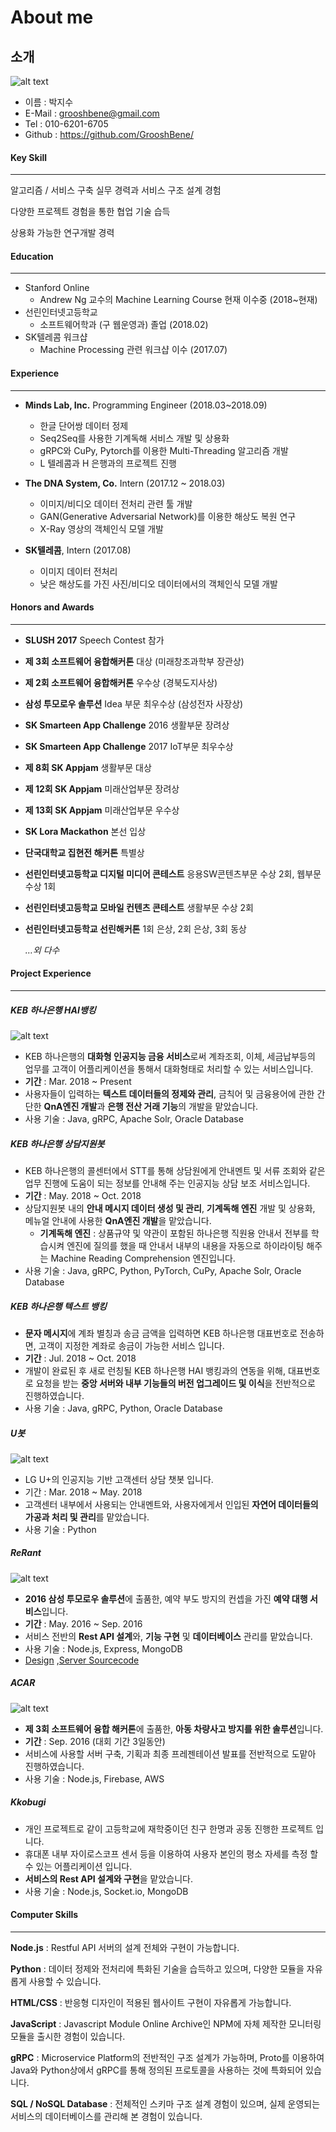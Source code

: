 # About me

## 소개

![alt text](https://github.com/GrooshBene/CV_Repository/blob/master/img/aboutme_profile.jpg)

- 이름 : 박지수
- E-Mail : grooshbene@gmail.com
- Tel : 010-6201-6705
- Github : https://github.com/GrooshBene/

#### Key Skill

------

알고리즘 / 서비스 구축 실무 경력과 서비스 구조 설계 경험

다양한 프로젝트 경험을 통한 협업 기술 습득

상용화 가능한 연구개발 경력

#### Education

------

- Stanford Online
  - Andrew Ng 교수의 Machine Learning Course 현재 이수중 (2018~현재)
- 선린인터넷고등학교
  - 소프트웨어학과 (구 웹운영과) 졸업 (2018.02)
- SK텔레콤 워크샵
  - Machine Processing 관련 워크샵 이수 (2017.07)

#### Experience

------

- **Minds Lab, Inc.** Programming Engineer (2018.03~2018.09)
  - 한글 단어쌍 데이터 정제
  - Seq2Seq를 사용한 기계독해 서비스 개발 및 상용화
  - gRPC와 CuPy, Pytorch를 이용한 Multi-Threading 알고리즘 개발
  - L 텔레콤과 H 은행과의 프로젝트 진행

- **The DNA System, Co.** Intern (2017.12 ~ 2018.03)
  - 이미지/비디오 데이터 전처리 관련 툴 개발
  - GAN(Generative Adversarial Network)를 이용한 해상도 복원 연구
  - X-Ray 영상의 객체인식 모델 개발
- **SK텔레콤**, Intern (2017.08)
  - 이미지 데이터 전처리
  - 낮은 해상도를 가진 사진/비디오 데이터에서의 객체인식 모델 개발

#### Honors and Awards

------

- **SLUSH 2017** Speech Contest 참가

- **제 3회 소프트웨어 융합해커톤** 대상 (미래창조과학부 장관상)

- **제 2회 소프트웨어 융합해커톤** 우수상 (경북도지사상)

- **삼성 투모로우 솔루션** Idea 부문 최우수상 (삼성전자 사장상)

- **SK Smarteen App Challenge** 2016 생활부문 장려상

- **SK Smarteen App Challenge** 2017 IoT부문 최우수상

- **제 8회 SK Appjam** 생활부문 대상

- **제 12회 SK Appjam** 미래산업부문 장려상

- **제 13회 SK Appjam** 미래산업부문 우수상

- **SK Lora Mackathon** 본선 입상

- **단국대학교 집현전 해커톤** 특별상

- **선린인터넷고등학교 디지털 미디어 콘테스트** 응용SW콘텐츠부문 수상 2회, 웹부문 수상 1회

- **선린인터넷고등학교 모바일 컨텐츠 콘테스트** 생활부문 수상 2회

- **선린인터넷고등학교 선린해커톤** 1회 은상, 2회 은상, 3회 동상

  *…외 다수*

#### Project Experience

------

##### KEB 하나은행 HAI뱅킹

![alt text](https://github.com/GrooshBene/CV_Repository/blob/master/img/haibank.png)

- KEB 하나은행의 **대화형 인공지능 금융 서비스**로써 계좌조회, 이체, 세금납부등의 업무를 고객이 어플리케이션을 통해서 대화형태로 처리할 수 있는 서비스입니다.
- **기간** : Mar. 2018 ~ Present
- 사용자들이 입력하는 **텍스트 데이터들의 정제와 관리**, 금칙어 및 금융용어에 관한 간단한 **QnA엔진 개발**과 **은행 전산 거래 기능**의 개발을 맡았습니다.
- 사용 기술 : Java, gRPC, Apache Solr, Oracle Database

##### KEB 하나은행 상담지원봇

* KEB 하나은행의 콜센터에서 STT를 통해 상담원에게 안내멘트 및 서류 조회와 같은 업무 진행에 도움이 되는 정보를 안내해 주는 인공지능 상담 보조 서비스입니다.
* **기간** : May. 2018 ~ Oct. 2018
* 상담지원봇 내의 **안내 메시지 데이터 생성 및 관리**, **기계독해 엔진** 개발 및 상용화, 메뉴얼 안내에 사용한 **QnA엔진 개발**을 맡았습니다.
  * **기계독해 엔진** : 상품규약 및 약관이 포함된 하나은행 직원용 안내서 전부를 학습시켜 엔진에 질의를 했을 때 안내서 내부의 내용을 자동으로 하이라이팅 해주는 Machine Reading Comprehension 엔진입니다.
* 사용 기술 : Java, gRPC, Python, PyTorch, CuPy, Apache Solr, Oracle Database

##### KEB 하나은행 텍스트 뱅킹

- **문자 메시지**에 계좌 별칭과 송금 금액을 입력하면 KEB 하나은행 대표번호로 전송하면, 고객이 지정한 계좌로 송금이 가능한 서비스 입니다.
- **기간** : Jul. 2018 ~ Oct. 2018
- 개발이 완료된 후 새로 런칭될 KEB 하나은행 HAI 뱅킹과의 연동을 위해, 대표번호로 요청을 받는 **중앙 서버와 내부 기능들의 버전 업그레이드 및 이식**을 전반적으로 진행하였습니다.
- 사용 기술 : Java, gRPC, Python, Oracle Database

##### U봇

![alt text](https://github.com/GrooshBene/CV_Repository/blob/master/img/ubot.png)

* LG U+의 인공지능 기반 고객센터 상담 챗봇 입니다.
* 기간 : Mar. 2018 ~ May. 2018
* 고객센터 내부에서 사용되는 안내멘트와, 사용자에게서 인입된 **자연어 데이터들의 가공과 처리 및 관리**를 맡았습니다.
* 사용 기술 : Python

##### ReRant

![alt text](https://github.com/GrooshBene/CV_Repository/blob/master/img/rerant.png)

* **2016 삼성 투모로우 솔루션**에 출품한, 예약 부도 방지의 컨셉을 가진 **예약 대행 서비스**입니다.
* **기간** : May. 2016 ~ Sep. 2016
* 서비스 전반의 **Rest API 설계**와, **기능 구현** 및 **데이터베이스** 관리를 맡았습니다.
* 사용 기술 : Node.js, Express, MongoDB
* [Design](https://github.com/GoodReserve/GoodReserve-Design) ,[Server Sourcecode](https://github.com/GoodReserve/GoodReserve_Backend)

##### ACAR

![alt text](https://github.com/GrooshBene/CV_Repository/blob/master/img/acar.png)

* **제 3회 소프트웨어 융합 해커톤**에 출품한, **아동 차량사고 방지를 위한 솔루션**입니다.
* **기간** : Sep. 2016 (대회 기간 3일동안)
* 서비스에 사용할 서버 구축, 기획과 최종 프레젠테이션 발표를 전반적으로 도맡아 진행하였습니다.
* 사용 기술 : Node.js, Firebase, AWS

##### Kkobugi

- 개인 프로젝트로 같이 고등학교에 재학중이던 친구 한명과 공동 진행한 프로젝트 입니다.
- 휴대폰 내부 자이로스코프 센서 등을 이용하여 사용자 본인의 평소 자세를 측정 할 수 있는 어플리케이션 입니다.
- **서비스의 Rest API 설계와 구현**을 맡았습니다.
- 사용 기술 : Node.js, Socket.io, MongoDB

#### Computer Skills

-------

**Node.js** : Restful API 서버의 설계 전체와 구현이 가능합니다.

**Python** : 데이터 정제와 전처리에 특화된 기술을 습득하고 있으며, 다양한 모듈을 자유롭게 사용할 수 있습니다.

**HTML/CSS** : 반응형 디자인이 적용된 웹사이트 구현이 자유롭게 가능합니다.

**JavaScript** : Javascript Module Online Archive인 NPM에 자체 제작한 모니터링 모듈을 출시한 경험이 있습니다.

**gRPC** : Microservice Platform의 전반적인 구조 설계가 가능하며, Proto를 이용하여 Java와 Python상에서 gRPC를 통해 정의된 프로토콜을 사용하는 것에 특화되어 있습니다.

**SQL / NoSQL Database** : 전체적인 스키마 구조 설계 경험이 있으며, 실제 운영되는 서비스의 데이터베이스를 관리해 본 경험이 있습니다.

